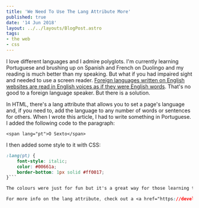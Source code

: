 ```yaml
---
title: 'We Need To Use The Lang Attribute More'
published: true
date: '14 Jun 2018'
layout: ../../layouts/BlogPost.astro
tags:
- the web
- css
---
```


I love different languages and I admire polyglots. I'm currently learning Portuguese and brushing up on Spanish and French on Duolingo and my reading is much better than my speaking. But what if you had impaired sight and needed to use a screen reader. <a href="https://www.youtube.com/watch?v=ox5QVbZSPBk">Foreign languages written on English websites are read in English voices as if they were English words</a>. That's no good to a foreign language speaker. But there is a solution.

In HTML, there's a lang attribute that allows you to set a page's language and, if you need to, add the language to any number of words or sentences for others. When I wrote this article, I had to write something in Portuguese. I added the following code to the paragraph:

```<span lang="pt">O Sexto</span>```

I then added some style to it with CSS:

```css
:lang(pt) { 
    font-style: italic;
	color: #00661a;
	border-bottom: 1px solid #ff0017;
}```

The colours were just for fun but it's a great way for those learning the language to be able to differentiate words and practise while those who require screen readers can understand what is written in their mother tongue.

For more info on the lang attribute, check out a <a href="https://developer.mozilla.org/en-US/docs/Web/HTML/Global_attributes/lang">full explanation on Mozilla's MDN database</a>, the <a href="https://www.w3schools.com/cssref/sel_lang.asp">CSS :lang() Selector on W3Schools</a>, and <a href="https://www.w3.org/International/questions/qa-css-lang">how to style them on the W3 website</a>.